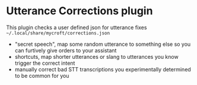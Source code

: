 # Utterance Corrections plugin

This plugin checks a user defined json for utterance fixes `~/.local/share/mycroft/corrections.json`

- "secret speech", map some random utterance to something else so you can furtively give orders to your assistant
- shortcuts, map shorter utterances or slang to utterances you know trigger the correct intent
- manually correct bad STT transcriptions you experimentally determined to be common for you